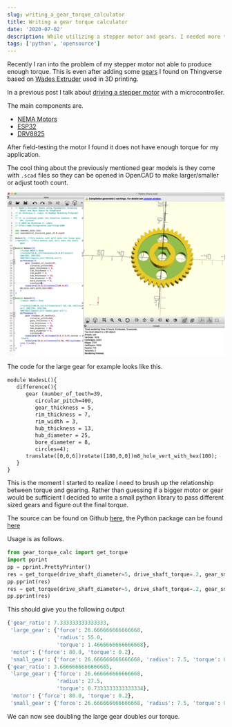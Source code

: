 ```yaml
---
slug: writing_a_gear_torque_calculator
title: Writing a gear torque calculator
date: '2020-07-02'
description: While utilizing a stepper motor and gears. I needed more torque and different sized gears. So I wrote a small gear torque calculator.
tags: ['python', 'opensource']
---
```


Recently I ran into the problem of my stepper motor not able to produce enough torque. This is even after
adding some [gears](https://www.thingiverse.com/thing:4305) I found on Thingverse based on [Wades Extruder](https://reprap.org/wiki/Wade%27s_Geared_Extruder)
used in 3D printing.

In a previous post I talk about [driving a stepper motor](/posts/2020_06_16_driving_stepper_motors_with_microcontroller.md) with a microcontroller.

The main components are.

- [NEMA Motors](https://en.wikipedia.org/wiki/NEMA_stepper_motor)
- [ESP32](https://en.wikipedia.org/wiki/ESP32)
- [DRV8825](https://www.pololu.com/product/2133)

After field-testing the motor I found it does not have enough torque for my application.

The cool thing about the previously mentioned gear models is they come with `.scad` files so they can be opened in OpenCAD
to make larger/smaller or adjust tooth count.

![Viewing the CAD files in OpenCAD](images/2020_07_02_writing_a_gear_torque_calculator/gear_in_opencad.png)

The code for the large gear for example looks like this.

```
module WadesL(){
   difference(){
      gear (number_of_teeth=39,
         circular_pitch=400,
         gear_thickness = 5,
         rim_thickness = 7,
         rim_width = 3,
         hub_thickness = 13,
         hub_diameter = 25,
         bore_diameter = 8,
         circles=4);
      translate([0,0,6])rotate([180,0,0])m8_hole_vert_with_hex(100);
   }
}
```

This is the moment I started to realize I need to brush up the relationship between torque and gearing. Rather than guessing
if a bigger motor or gear would be sufficient I decided to write a small python library to pass different sized gears
and figure out the final torque.

The source can be found on Github [here](https://github.com/ncrmro/gear-torque-calc), the Python package can be found [here](https://pypi.org/project/gear-torque-calc/1.0.0/)

Usage is as follows.

```python
from gear_torque_calc import get_torque
import pprint
pp = pprint.PrettyPrinter()
res = get_torque(drive_shaft_diameter=5, drive_shaft_torque=.2, gear_small_diameter=15, gear_large_diameter=55)
pp.pprint(res)
res = get_torque(drive_shaft_diameter=5, drive_shaft_torque=.2, gear_small_diameter=15, gear_large_diameter=55*2)
pp.pprint(res)
```

This should give you the following output

```python
{'gear_ratio': 7.333333333333333,
 'large_gear': {'force': 26.666666666666668,
                'radius': 55.0,
                'torque': 1.4666666666666668},
 'motor': {'force': 80.0, 'torque': 0.2},
 'small_gear': {'force': 26.666666666666668, 'radius': 7.5, 'torque': 0.2}}
{'gear_ratio': 3.6666666666666665,
 'large_gear': {'force': 26.666666666666668,
                'radius': 27.5,
                'torque': 0.7333333333333334},
 'motor': {'force': 80.0, 'torque': 0.2},
 'small_gear': {'force': 26.666666666666668, 'radius': 7.5, 'torque': 0.2}}
```

We can now see doubling the large gear doubles our torque.
